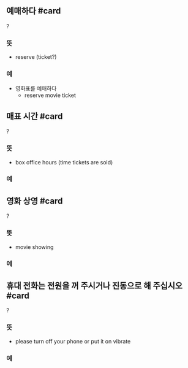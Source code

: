 ## 예매하다 #card
?
### 뜻
- reserve (ticket?)
### 예
- 영화표를 예매하다
	- reserve movie ticket
<!--SR:!2025-02-12,115,290-->

## 매표 시간 #card
?
### 뜻
- box office hours (time tickets are sold)
### 예
<!--SR:!2025-04-27,126,230-->

## 영화 상영 #card
?
### 뜻
- movie showing
### 예
<!--SR:!2025-02-06,33,150-->

## 휴대 전화는 전원을 꺼 주시거나 진동으로 해 주십시오 #card
?
### 뜻
- please turn off your phone or put it on vibrate
### 예
<!--SR:!2025-05-22,144,250-->

